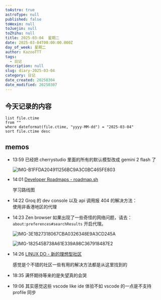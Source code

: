 ```yaml
---
toAstro: true
astroType: null
published: false
toWexin: null
toJuejin: null
toZhihu: null
title: 2025-03-04  星期二
date: 2025-03-04T00:00:00.000Z
day_of_week: 星期二
author: KazooTTT
tags:
  - 日记
description: null
slug: diary-2025-03-04
category: 日记
date_created: 20250304
date_modified: 20250307
---
```







## 今天记录的内容

``` dataview
list file.ctime
from ""
where dateformat(file.ctime, "yyyy-MM-dd") = "2025-03-04"
sort file.ctime desc
```

## memos

- 13:59 
	已经把 cherrystudio 里面的所有的默认模型改成 gemini 2 flash 了 

	![IMG-B1FFDA204911256BC9A3C0BC465FE803](</mdImages/IMG-B1FFDA204911256BC9A3C0BC465FE803.png>) 

- 14:01 
	[Developer Roadmaps - roadmap.sh](<https://roadmap.sh/>)  

	学习路线图 

- 14:22 
	Groq 的 dev console 以及 api 调用报 404 的解决方法：  
	使用非香港地区的代理 
- 14:23 
	Zen browser 如果出现了一些奇怪的网络问题，请去：  `about:preferences#searchResults` 开启代理。

	![IMG-3E1B27318067CBA0326348E9A3CD245A](</mdImages/IMG-3E1B27318067CBA0326348E9A3CD245A.png>)  

	![IMG-182545B738A61E339A98C367918487E2](</mdImages/IMG-182545B738A61E339A98C367918487E2.png>)

- 14:26 
	[LINUX DO - 新的理想型社区](<https://linux.do/>)  

	感觉是个不错的社区一些有用的解决方法都是从这里找到的 

- 18:35 满怀期待等来的是失望真的会哭 
- 19:06 其实感觉这些 vscode like ide 体验不如 vscode 的一点是不支持 profile 同步 
